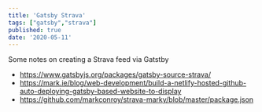 ```yaml
---
title: 'Gatsby Strava'
tags: ["gatsby","strava"]
published: true
date: '2020-05-11'
---
```


Some notes on creating a Strava feed via Gatstby

- https://www.gatsbyjs.org/packages/gatsby-source-strava/
- https://mark.ie/blog/web-development/build-a-netlify-hosted-github-auto-deploying-gatsby-based-website-to-display
- https://github.com/markconroy/strava-marky/blob/master/package.json
